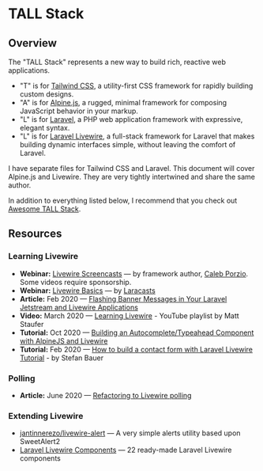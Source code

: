 # TALL Stack

## Overview

The "TALL Stack" represents a new way to build rich, reactive web applications.

* "T" is for [Tailwind CSS](https://tailwindcss.com/), a utility-first CSS framework for rapidly building custom designs.
* "A" is for [Alpine.js](https://github.com/alpinejs/alpine), a rugged, minimal framework for composing JavaScript behavior in your markup.
* "L" is for [Laravel](https://laravel.com/), a PHP web application framework with expressive, elegant syntax.
* "L" is for [Laravel Livewire](https://laravel-livewire.com/), a full-stack framework for Laravel that makes building dynamic interfaces simple, without leaving the comfort of Laravel.

I have separate files for Tailwind CSS and Laravel. This document will cover Alpine.js and Livewire. They are very tightly intertwined and share the same author.

In addition to everything listed below, I recommend that you check out [Awesome TALL Stack](https://github.com/blade-ui-kit/awesome-tall-stack).

## Resources

### Learning Livewire

* **Webinar:** [Livewire Screencasts](https://laravel-livewire.com/screencasts) — by framework author, [Caleb Porzio](https://twitter.com/calebporzio). Some videos require sponsorship.
* **Webinar:** [Livewire Basics](https://laracasts.com/series/livewire-basics) — by [Laracasts](https://laracasts.com)
* **Article:** Feb 2020 — [Flashing Banner Messages in Your Laravel Jetstream and Livewire Applications](https://ryangjchandler.co.uk/articles/flashing-banner-messages-in-your-laravel-jetstream-and-livewire-applications)
* **Video:** March 2020 — [Learning Livewire](https://www.youtube.com/playlist?list=PLgJIx0-UaB9QYjno8U4Sw_u_NrSCanQYB) - YouTube playlist by Matt Staufer
* **Tutorial:** Oct 2020 — [Building an Autocomplete/Typeahead Component with AlpineJS and Livewire](https://chrisdicarlo.ca/blog/-alpinejs-and-livewire-autocomplete)
* **Tutorial:** Feb 2020 — [How to build a contact form with Laravel Livewire Tutorial](https://www.youtube.com/watch?v=Qljh8w5YX44&feature=youtu.be) - by Stefan Bauer

### Polling

* **Article:** June 2020 — [Refactoring to Livewire polling](https://johnbraun.blog/posts/refactoring-to-livewire-polling)

### Extending Livewire

* [jantinnerezo/livewire-alert](https://github.com/jantinnerezo/livewire-alert) — A very simple alerts utility based upon SweetAlert2
* [Laravel Livewire Components](https://livewirekit.com/) — 22 ready-made Laravel Livewire components

